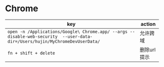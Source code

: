  
# Chrome

key | action
-- | --
`open -n /Applications/Google\ Chrome.app/ --args --disable-web-security  --user-data-dir=/Users/hujin/MyChromeDevUserData/` | 允许跨域
`fn + shift + delete` | 删除url提示
